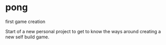# pong
first game creation

Start of a new personal project to get to know the ways around creating a new self build game.
